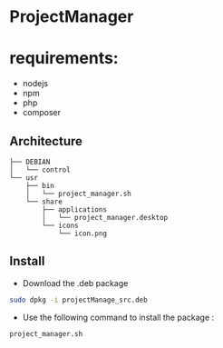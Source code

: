 # ProjectManager

# requirements:
- nodejs
- npm 
- php
- composer 

## Architecture
```
├── DEBIAN
│   └── control
└── usr
    ├── bin
    │   └── project_manager.sh
    └── share
        ├── applications
        │   └── project_manager.desktop
        └── icons
            └── icon.png
```
## Install
- Download the .deb package
```bash
sudo dpkg -i projectManage_src.deb
```
- Use the following command to install the package : 

```bash
project_manager.sh
```
